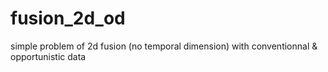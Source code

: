 # fusion_2d_od
simple problem of 2d fusion (no temporal dimension) with conventionnal &amp; opportunistic data

